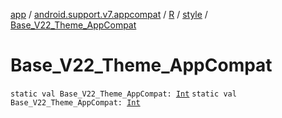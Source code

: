 [app](../../../index.md) / [android.support.v7.appcompat](../../index.md) / [R](../index.md) / [style](index.md) / [Base_V22_Theme_AppCompat](.)

# Base_V22_Theme_AppCompat

`static val Base_V22_Theme_AppCompat: `[`Int`](https://kotlinlang.org/api/latest/jvm/stdlib/kotlin/-int/index.html)
`static val Base_V22_Theme_AppCompat: `[`Int`](https://kotlinlang.org/api/latest/jvm/stdlib/kotlin/-int/index.html)